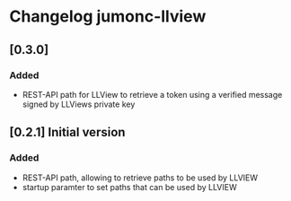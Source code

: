 # Changelog jumonc-llview


## [0.3.0]
### Added
- REST-API path for LLView to retrieve a token using a verified message signed by LLViews private key

## [0.2.1] Initial version 
### Added
- REST-API path, allowing to retrieve paths to be used by LLVIEW
- startup paramter to set paths that can be used by LLVIEW

